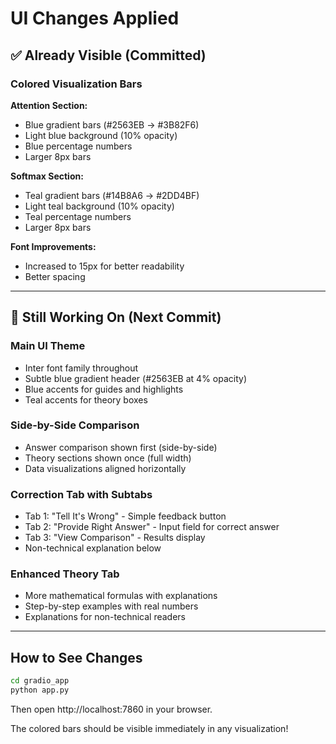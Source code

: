 # UI Changes Applied

## ✅ Already Visible (Committed)

### Colored Visualization Bars
**Attention Section:**
- Blue gradient bars (#2563EB → #3B82F6)
- Light blue background (10% opacity)
- Blue percentage numbers
- Larger 8px bars

**Softmax Section:**
- Teal gradient bars (#14B8A6 → #2DD4BF)  
- Light teal background (10% opacity)
- Teal percentage numbers
- Larger 8px bars

**Font Improvements:**
- Increased to 15px for better readability
- Better spacing

---

## 🚧 Still Working On (Next Commit)

### Main UI Theme
- Inter font family throughout
- Subtle blue gradient header (#2563EB at 4% opacity)
- Blue accents for guides and highlights
- Teal accents for theory boxes

### Side-by-Side Comparison
- Answer comparison shown first (side-by-side)
- Theory sections shown once (full width)
- Data visualizations aligned horizontally

### Correction Tab with Subtabs
- Tab 1: "Tell It's Wrong" - Simple feedback button
- Tab 2: "Provide Right Answer" - Input field for correct answer
- Tab 3: "View Comparison" - Results display
- Non-technical explanation below

### Enhanced Theory Tab
- More mathematical formulas with explanations
- Step-by-step examples with real numbers
- Explanations for non-technical readers

---

## How to See Changes

```bash
cd gradio_app
python app.py
```

Then open http://localhost:7860 in your browser.

The colored bars should be visible immediately in any visualization!
